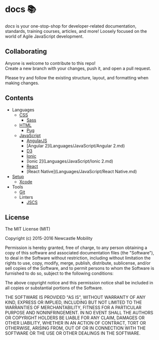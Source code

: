 # docs :books:

*docs* is your one-stop-shop for developer-related documentation, standards, training courses,
articles, and more! Loosely focused on the world of Agile JavaScript development.

## Collaborating

Anyone is welcome to contribute to this repo!  
Create a new branch with your changes, push it, and open a pull request.

Please try and follow the existing structure, layout, and formatting when making changes.

## Contents

- Languages
  - [CSS](Languages/CSS/README.md)
    - [Sass](Languages/CSS/Sass.md)
  - [HTML](Languages/HTML/README.md)
    - [Pug](Languages/HTML/Pug.md)
  - [JavaScript](Languages/JavaScript/README.md)
    - [AngularJS](Languages/JavaScript/AngularJS.md)
    - [Angular 2](Languages/JavaScript/Angular 2.md)
    - [D3](Languages/JavaScript/D3.md)
    - [Ionic](Languages/JavaScript/Ionic.md)
    - [Ionic 2](Languages/JavaScript/Ionic 2.md)
    - [React](Languages/JavaScript/React.md)
    - [React Native](Languages/JavaScript/React Native.md)
- [Setup](Setup/README.md)
  - [Xcode](Setup/Xcode.md)
- Tools
  - [Git](Tools/Git.md)
  - Linters
    - [JSCS](Tools/Linters/JSCS.md)

## License

The MIT License (MIT)

Copyright (c) 2015-2016 Newcastle Mobility

Permission is hereby granted, free of charge, to any person obtaining a copy
of this software and associated documentation files (the "Software"), to deal
in the Software without restriction, including without limitation the rights
to use, copy, modify, merge, publish, distribute, sublicense, and/or sell
copies of the Software, and to permit persons to whom the Software is
furnished to do so, subject to the following conditions:

The above copyright notice and this permission notice shall be included in all
copies or substantial portions of the Software.

THE SOFTWARE IS PROVIDED "AS IS", WITHOUT WARRANTY OF ANY KIND, EXPRESS OR
IMPLIED, INCLUDING BUT NOT LIMITED TO THE WARRANTIES OF MERCHANTABILITY,
FITNESS FOR A PARTICULAR PURPOSE AND NONINFRINGEMENT. IN NO EVENT SHALL THE
AUTHORS OR COPYRIGHT HOLDERS BE LIABLE FOR ANY CLAIM, DAMAGES OR OTHER
LIABILITY, WHETHER IN AN ACTION OF CONTRACT, TORT OR OTHERWISE, ARISING FROM,
OUT OF OR IN CONNECTION WITH THE SOFTWARE OR THE USE OR OTHER DEALINGS IN THE
SOFTWARE.
